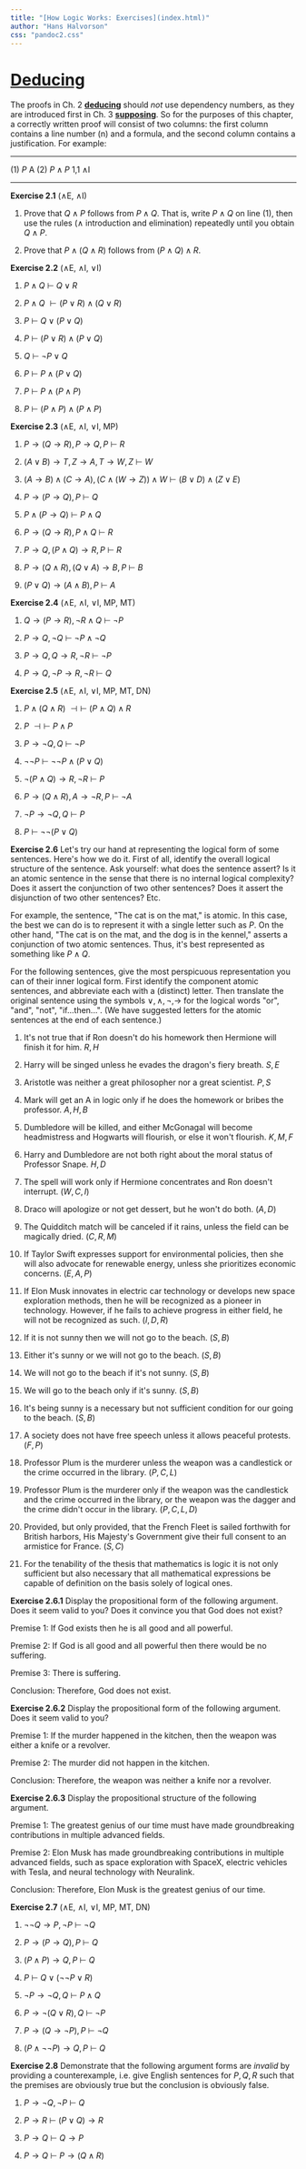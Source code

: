 ```yaml
---
title: "[How Logic Works: Exercises](index.html)"
author: "Hans Halvorson"
css: "pandoc2.css"
---
```


# [Deducing](deducing.html)

The proofs in Ch. 2 [**deducing**](deducing.html) should *not* use
dependency numbers, as they are introduced first in Ch. 3
[**supposing**](supposing.html). So for the purposes of this chapter,
a correctly written proof will consist of two columns: the first
column contains a line number (n) and a formula, and the second column
contains a justification. For example:

-----------------   ---------  -----------------
(1) $P$                           A
(2) $P\wedge P$                   1,1 $\wedge$I
-----------------   ---------  -----------------


**Exercise 2.1** ($\wedge$E, $\wedge$I)

1.  Prove that $Q\wedge P$ follows from $P\wedge Q$. That is, write
    $P\wedge Q$ on line $(1)$, then use the rules ($\wedge$
    introduction and elimination) repeatedly until you obtain $Q\wedge
    P$.

2.  Prove that $P\wedge (Q\wedge R)$ follows from $(P\wedge Q)\wedge R$.


**Exercise 2.2** ($\wedge$E, $\wedge$I, $\vee$I)

1.  $P\wedge Q\:\vdash\:Q\vee R$

2.  $P\wedge Q\:\vdash (P\vee R)\wedge (Q\vee R)$

3.  $P\:\vdash\:Q\vee (P\vee Q)$

4.  $P\:\vdash\: (P\vee R)\wedge (P\vee Q)$

5. $Q\:\vdash\: \neg P\vee Q$

6. $P\:\vdash\: P\wedge (P\vee Q)$

7. $P\:\vdash\: P\wedge (P\wedge P)$

8. $P\:\vdash\: (P\wedge P)\wedge (P\wedge P)$



**Exercise 2.3** ($\wedge$E, $\wedge$I, $\vee$I, MP)
  
1. $P\to (Q\to R),\,P\to Q,\,P\:\vdash\: R$

2. $(A\vee B)\to T,\,Z\to A,\,T\to W,\,Z\:\vdash\:W$ 

3. $(A\to B)\wedge (C\to A),\,(C\wedge (W\to Z))\wedge
  W\:\vdash\:(B\vee D)\wedge (Z\vee E)$
  
4. $P\to (P\to Q),\,P\:\vdash\: Q$

5. $P\wedge (P\to Q)\:\vdash\: P\wedge Q$

6. $P\to (Q\to R),P\wedge Q\:\vdash\: R$

7. $P\to Q,(P\wedge Q)\to R,P\: \vdash\: R$

8. $P\to (Q\wedge R),(Q\vee A)\to B,P \:\vdash \: B$

9. $(P\vee Q)\to (A\wedge B),P \:\vdash \: A$


**Exercise 2.4** ($\wedge$E, $\wedge$I, $\vee$I, MP, MT)

1. $Q\to (P\to R),\neg R\wedge Q\:\vdash\: \neg P$

2. $P\to Q,\neg Q\:\vdash\: \neg P\wedge \neg Q$

3. $P\to Q,Q\to R,\neg R\:\vdash\: \neg P$

4. $P\to Q,\neg P\to R,\neg R\:\vdash \: Q$




**Exercise 2.5** ($\wedge$E, $\wedge$I, $\vee$I, MP, MT, DN)

1. $P\wedge (Q\wedge R)\:\dashv\vdash\: (P\wedge Q)\wedge R$ 

2. $P\:\dashv\vdash\: P\wedge P$

3. $P\to \neg Q,Q\: \vdash \: \neg P$

4. $\neg \neg P\: \vdash \: \neg \neg P\wedge (P\vee Q)$

5. $\neg (P\wedge Q)\to R,\neg R\:\vdash \: P$

6. $P\to (Q\wedge R),A\to \neg R,P\:\vdash\: \neg A$

7. $\neg P\to\neg Q,Q\:\vdash \: P$

8. $P\:\vdash \: \neg \neg (P\vee Q)$



<!--- Pospesel and Marans have many translation problems http://humbox.edshare.ac.uk/id/eprint/5509 -->

**Exercise 2.6** Let's try our hand at representing the logical form
of some sentences. Here's how we do it. First of all, identify the
overall logical structure of the sentence. Ask yourself: what does the
sentence assert? Is it an atomic sentence in the sense that there is
no internal logical complexity?  Does it assert the conjunction of two
other sentences? Does it assert the disjunction of two other
sentences? Etc.

For example, the sentence, "The cat is on the mat," is atomic. In this
case, the best we can do is to represent it with a single letter such
as $P$. On the other hand, "The cat is on the mat, and the dog is in
the kennel," asserts a conjunction of two atomic sentences. Thus, it's
best represented as something like $P\wedge Q$.

For the following sentences, give the most perspicuous representation
you can of their inner logical form. First identify the component
atomic sentences, and abbreviate each with a (distinct) letter. Then
translate the original sentence using the symbols $\vee ,\wedge ,\neg
,\to$ for the logical words "or", "and", "not", "if...then...". (We
have suggested letters for the atomic sentences at the end of each
sentence.)

1.  It's not true that if Ron doesn't do his homework then Hermione will
    finish it for him. $R,H$

2.  Harry will be singed unless he evades the dragon's fiery breath.
    $S,E$

3.  Aristotle was neither a great philosopher nor a great scientist.
    $P,S$

4.  Mark will get an A in logic only if he does the homework or bribes
    the professor. $A,H,B$

5.  Dumbledore will be killed, and either McGonagal will become
    headmistress and Hogwarts will flourish, or else it won't flourish.
    $K,M,F$

6.  Harry and Dumbledore are not both right about the moral status of
    Professor Snape. $H,D$
	
7. The spell will work only if Hermione concentrates and Ron doesn't
   interrupt. ($W,C,I$)
   
8. Draco will apologize or not get dessert, but he won't do
   both. ($A,D$)
   
9. The Quidditch match will be canceled if it rains, unless the field
   can be magically dried. ($C,R,M$)
   
10. If Taylor Swift expresses support for environmental policies, then
    she will also advocate for renewable energy, unless she
    prioritizes economic concerns. ($E,A,P$)
	
11. If Elon Musk innovates in electric car technology or develops new
    space exploration methods, then he will be recognized as a pioneer
    in technology. However, if he fails to achieve progress in either
    field, he will not be recognized as such. ($I,D,R$)
	
12. If it is not sunny then we will not go to the beach. ($S,B$)

13. Either it's sunny or we will not go to the beach. ($S,B$)

14. We will not go to the beach if it's not sunny. ($S,B$)

15. We will go to the beach only if it's sunny. ($S,B$)

16. It's being sunny is a necessary but not sufficient condition for
    our going to the beach. ($S,B$)
	
17. A society does not have free speech unless it allows peaceful
    protests. ($F,P$)
	
18. Professor Plum is the murderer unless the weapon was a candlestick
    or the crime occurred in the library. ($P,C,L$)
	
19. Professor Plum is the murderer only if the weapon was the
    candlestick and the crime occurred in the library, or the weapon
    was the dagger and the crime didn't occur in the
    library. ($P,C,L,D$)
	
20. Provided, but only provided, that the French Fleet is sailed
    forthwith for British harbors, His Majesty's Government give their
    full consent to an armistice for France. ($S,C$)
	
21. For the tenability of the thesis that mathematics is logic it is
    not only sufficient but also necessary that all mathematical
    expressions be capable of definition on the basis solely of
    logical ones.
	
	
	
**Exercise 2.6.1** Display the propositional form of the following
argument. Does it seem valid to you? Does it convince you that God
does not exist? 	
	
Premise 1: If God exists then he is all good and all powerful. 

Premise 2: If God is all good and all powerful then there would be no
suffering.

Premise 3: There is suffering. 

Conclusion: Therefore, God does not exist.


**Exercise 2.6.2** Display the propositional form of the following
argument. Does it seem valid to you?

Premise 1: If the murder happened in the kitchen, then the weapon was
either a knife or a revolver.

Premise 2: The murder did not happen in the kitchen.

Conclusion: Therefore, the weapon was neither a knife nor a revolver.
	
	
**Exercise 2.6.3** Display the propositional structure of the
following argument.

Premise 1: The greatest genius of our time must have made
groundbreaking contributions in multiple advanced fields.

Premise 2: Elon Musk has made groundbreaking contributions in multiple
advanced fields, such as space exploration with SpaceX, electric
vehicles with Tesla, and neural technology with Neuralink.

Conclusion: Therefore, Elon Musk is the greatest genius of our time.


**Exercise 2.7** ($\wedge$E, $\wedge$I, $\vee$I, MP, MT, DN)

1. $\neg \neg Q\to P,\,\neg P\:\vdash\:\neg Q$

2. $P\to (P\to Q),\,P\:\vdash\: Q$

3. $(P\wedge P)\to Q,\, P\:\vdash\: Q$

4. $P\:\vdash\: Q\vee (\neg\neg P\vee R)$

5. $\neg P\to \neg Q,Q\:\vdash\: P\wedge Q$

6. $P\to \neg (Q\vee R),Q\:\vdash \: \neg P$

7. $P\to (Q\to \neg P),P\:\vdash\: \neg Q$

8. $(P\wedge \neg\neg P)\to Q,\, P\:\vdash\: Q$




**Exercise 2.8** Demonstrate that the following argument forms are
*invalid* by providing a counterexample, i.e. give English sentences
for $P,Q,R$ such that the premises are obviously true but the
conclusion is obviously false.

1.  $P\to \neg Q,\neg P \: \vdash \: Q$

2.  $P\to R\:\vdash \: (P\vee Q)\to R$

3. $P\to Q\:\vdash \: Q\to P$

4. $P\to Q\: \vdash \: P\to (Q\wedge R)$
